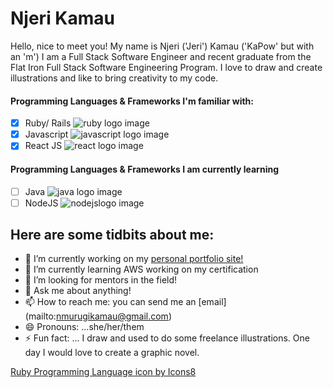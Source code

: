 # Njeri Kamau 

Hello, nice to meet you! My name is Njeri ('Jeri') Kamau ('KaPow' but with an 'm') I am a Full Stack Software Engineer and recent graduate from the 
Flat Iron Full Stack Software Engineering Program. I love to draw and create illustrations and like
to bring creativity to my code. 

#### Programming Languages & Frameworks I'm familiar with:
- [x] Ruby/ Rails ![ruby logo image](https://img.icons8.com/ios/20/000000/ruby-programming-language.png) 
- [x] Javascript ![javascript logo image](https://img.icons8.com/wired/30/000000/javascript.png) 
- [x] React JS ![react logo image](https://img.icons8.com/wired/26/000000/react.png) 

#### Programming Languages & Frameworks I am currently learning
- [ ] Java ![java logo image](https://img.icons8.com/ios/20/000000/java-eclipse.png)
- [ ] NodeJS ![nodejslogo image](https://img.icons8.com/windows/24/000000/node-js.png)

## Here are some tidbits about me:

- 🔭 I’m currently working on my [personal portfolio site!](http://njerimk.surge.sh/)
- 🌱 I’m currently learning AWS working on my certification
- 🤔 I’m looking for mentors in the field!
- 💬 Ask me about anything!
- 📫 How to reach me: you can send me an [email] (mailto:nmurugikamau@gmail.com)
- 😄 Pronouns: ...she/her/them
- ⚡ Fun fact: ... I draw and used to do some freelance illustrations. One day I would love to create a graphic novel.


<a href="https://icons8.com/icon/55506/ruby-programming-language">Ruby Programming Language icon by Icons8</a>
